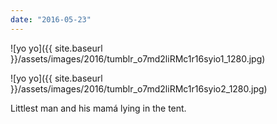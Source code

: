 ```yaml
---
date: "2016-05-23"
---
```


![yo yo]({{ site.baseurl }}/assets/images/2016/tumblr_o7md2liRMc1r16syio1_1280.jpg)

![yo yo]({{ site.baseurl }}/assets/images/2016/tumblr_o7md2liRMc1r16syio2_1280.jpg)

Littlest man and his mamá lying in the tent.
